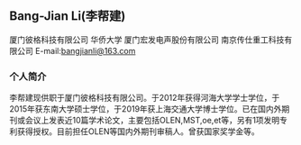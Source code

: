 ## Bang-Jian Li(李帮建)

厦门彼格科技有限公司
华侨大学
厦门宏发电声股份有限公司
南京传仕重工科技有限公司
E-mail:bangjianli@163.com



### 个人简介

李帮建现供职于厦门彼格科技有限公司。于2012年获得河海大学学士学位，于2015年获东南大学硕士学位，于2019年获上海交通大学博士学位。已在国内外期刊或会议上发表近10篇学术论文，主要包括OLEN,MST,oe,et等，另有1项发明专利获得授权。目前担任OLEN等国内外期刊审稿人。曾获国家奖学金等。



